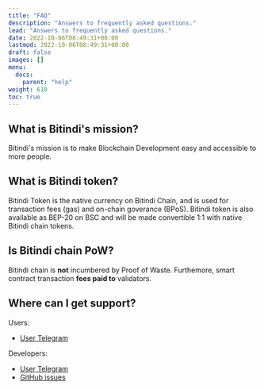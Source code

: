 ```yaml
---
title: "FAQ"
description: "Answers to frequently asked questions."
lead: "Answers to frequently asked questions."
date: 2022-10-06T08:49:31+00:00
lastmod: 2022-10-06T08:49:31+00:00
draft: false
images: []
menu:
  docs:
    parent: "help"
weight: 610
toc: true
---
```


## What is Bitindi's mission?
Bitindi's mission is to make Blockchain Development easy and accessible to more people.

## What is Bitindi token?
Bitindi Token is the native currency on Bitindi Chain, and is used for transaction fees (gas) and on-chain goverance (BPoS). Bitindi token is also available as BEP-20 on BSC and will be made convertible 1:1 with native Bitindi chain tokens.

## Is Bitindi chain PoW?
Bitindi chain is **not** incumbered by Proof of Waste. Furthemore, smart contract transaction **fees paid to** validators.

## Where can I get support?

Users:
- [User Telegram](https://t.me/bitindi)

Developers:
- [User Telegram](https://t.me/bitindi)
- [GitHub issues](https://github.com/bitindi/)

